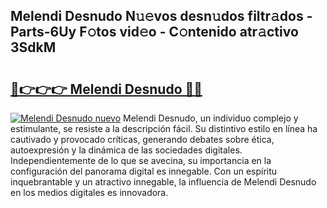 ## Melendi Desnudo N𝚞𝚎vos desn𝚞dos filtr𝚊dos - Parts-6Uy F𝚘tos vid𝚎o - C𝚘ntenido atr𝚊ctivo 3SdkM

# <h2><a href="http://mb0ozm.tromn.icu/?c=Melendi+Desnudo">🔗👉👉👉 Melendi Desnudo 🔗🔗</a></h2>

[![Melendi Desnudo nuevo](https://i.imgur.com/pEAQMta.gif)](http://mb0ozm.tromn.icu/?c=Melendi+Desnudo)
Melendi Desnudo, un individuo complejo y estimulante, se resiste a la descripción fácil. Su distintivo estilo en línea ha cautivado y provocado críticas, generando debates sobre ética, autoexpresión y la dinámica de las sociedades digitales. Independientemente de lo que se avecina, su importancia en la configuración del panorama digital es innegable. Con un espíritu inquebrantable y un atractivo innegable, la influencia de Melendi Desnudo en los medios digitales es innovadora.
